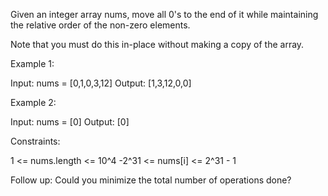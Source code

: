 Given an integer array nums, move all 0's to the end of it while maintaining the relative order of the non-zero elements.

Note that you must do this in-place without making a copy of the array.

 

Example 1:

Input: nums = [0,1,0,3,12]
Output: [1,3,12,0,0]

Example 2:

Input: nums = [0]
Output: [0]
 

Constraints:

1 <= nums.length <= 10^4
-2^31 <= nums[i] <= 2^31 - 1
 

Follow up: Could you minimize the total number of operations done?
